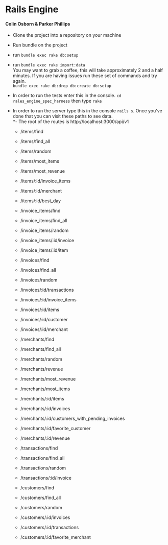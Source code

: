 # Rails Engine
#### Colin Osborn & Parker Phillips
* Clone the project into a repository on your machine
* Run bundle on the project
* run `bundle exec rake db:setup`
* run `bundle exec rake import:data`     
You may want to grab a coffee, this will take approximately 2 and a half minutes. If you are having issues run these set of commands and try again.     
`bundle exec rake db:drop db:create db:setup`
* In order to run the tests enter this in the console. `cd rales_engine_spec_harness` then type `rake`
* In order to run the server type this in the console `rails s`. Once you've done that you can visit these paths to see data.     
*- The root of the routes is http://localhost:3000/api/v1


     * /items/find
     * /items/find_all
     * /items/random
     * /items/most_items
     * /items/most_revenue
     * /items/:id/invoice_items
     * /items/:id/merchant
     * /items/:id/best_day     


     * /invoice_items/find
     * /invoice_items/find_all
     * /invoice_items/random
     * /invoice_items/:id/invoice
     * /invoice_items/:id/item     


     * /invoices/find
     * /invoices/find_all
     * /invoices/random
     * /invoices/:id/transactions
     * /invoices/:id/invoice_items
     * /invoices/:id/items
     * /invoices/:id/customer
     * /invoices/:id/merchant     


     * /merchants/find
     * /merchants/find_all
     * /merchants/random
     * /merchants/revenue
     * /merchants/most_revenue
     * /merchants/most_items
     * /merchants/:id/items
     * /merchants/:id/invoices
     * /merchants/:id/customers_with_pending_invoices
     * /merchants/:id/favorite_customer
     * /merchants/:id/revenue     


     * /transactions/find
     * /transactions/find_all
     * /transactions/random
     * /transactions/:id/invoice     


     * /customers/find
     * /customers/find_all
     * /customers/random
     * /customers/:id/invoices
     * /customers/:id/transactions
     * /customers/:id/favorite_merchant
